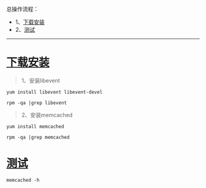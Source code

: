 总操作流程：
- 1、[下载安装](#memcached-01)
- 2、[测试](#memcached-02)

***

# <a name="memcached-01" href="#" >下载安装</a>


> 1、安装libevent

```
yum install libevent libevent-devel 

rpm -qa |grep libevent
```
> 2、安装memcached

```
yum install memcached

rpm -qa |grep memcached
```

# <a name="memcached-02" href="#" >测试</a>

```
memcached -h 
```

